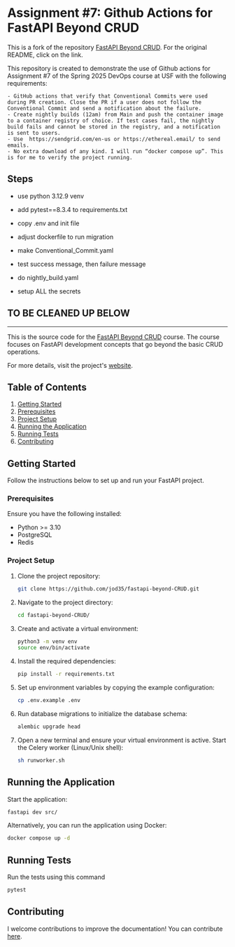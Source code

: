 # Assignment #7: Github Actions for FastAPI Beyond CRUD 

This is a fork of the repository [FastAPI Beyond CRUD](https://github.com/jod35/fastapi-beyond-CRUD). For the original README, click on the link.

This repository is created to demonstrate the use of Github actions for Assignment #7 of the Spring 2025 DevOps course at USF with the following requirements:

```
- GitHub actions that verify that Conventional Commits were used during PR creation. Close the PR if a user does not follow the Conventional Commit and send a notification about the failure.
- Create nightly builds (12am) from Main and push the container image to a container registry of choice. If test cases fail, the nightly build fails and cannot be stored in the registry, and a notification is sent to users.
- Use  https://sendgrid.com/en-us or https://ethereal.email/ to send emails.
- No extra download of any kind. I will run “docker compose up”. This is for me to verify the project running.
```

## Steps

- use python 3.12.9 venv
- add pytest==8.3.4 to requirements.txt

- copy .env and init file
- adjust dockerfile to run migration
- make Conventional_Commit.yaml
- test success message, then failure message

- do nightly_build.yaml
- setup ALL the secrets

## TO BE CLEANED UP BELOW
------------------------------------------------------------------------------------------


This is the source code for the [FastAPI Beyond CRUD](https://youtube.com/playlist?list=PLEt8Tae2spYnHy378vMlPH--87cfeh33P&si=rl-08ktaRjcm2aIQ) course. The course focuses on FastAPI development concepts that go beyond the basic CRUD operations.

For more details, visit the project's [website](https://jod35.github.io/fastapi-beyond-crud-docs/site/).


## Table of Contents

1. [Getting Started](#getting-started)
2. [Prerequisites](#prerequisites)
3. [Project Setup](#project-setup)
4. [Running the Application](#running-the-application)
5. [Running Tests](#running-tests)
6. [Contributing](#contributing)

## Getting Started
Follow the instructions below to set up and run your FastAPI project.

### Prerequisites
Ensure you have the following installed:

- Python >= 3.10
- PostgreSQL
- Redis

### Project Setup
1. Clone the project repository:
    ```bash
    git clone https://github.com/jod35/fastapi-beyond-CRUD.git
    ```
   
2. Navigate to the project directory:
    ```bash
    cd fastapi-beyond-CRUD/
    ```

3. Create and activate a virtual environment:
    ```bash
    python3 -m venv env
    source env/bin/activate
    ```

4. Install the required dependencies:
    ```bash
    pip install -r requirements.txt
    ```

5. Set up environment variables by copying the example configuration:
    ```bash
    cp .env.example .env
    ```

6. Run database migrations to initialize the database schema:
    ```bash
    alembic upgrade head
    ```

7. Open a new terminal and ensure your virtual environment is active. Start the Celery worker (Linux/Unix shell):
    ```bash
    sh runworker.sh
    ```

## Running the Application
Start the application:

```bash
fastapi dev src/
```
Alternatively, you can run the application using Docker:
```bash
docker compose up -d
```
## Running Tests
Run the tests using this command
```bash
pytest
```

## Contributing
I welcome contributions to improve the documentation! You can contribute [here](https://github.com/jod35/fastapi-beyond-crud-docs).
